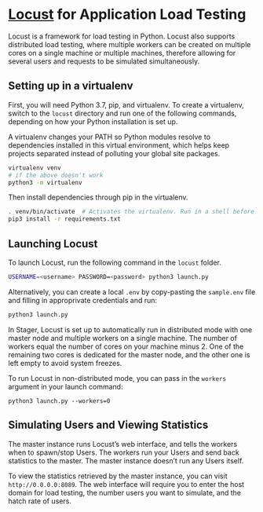 # [Locust](https://locust.io/) for Application Load Testing

Locust is a framework for load testing in Python. Locust also supports distributed load testing, where multiple workers can be created on multiple cores on a single machine or multiple machines, therefore allowing for several users and requests to be simulated simultaneously. 


## Setting up in a virtualenv

First, you will need Python 3.7, pip, and virtualenv. To create a virtualenv,
switch to the `locust` directory and run one of the following commands,
depending on how your Python installation is set up.

A virtualenv changes your PATH so Python modules resolve to dependencies
installed in this virtual environment, which helps keep projects separated
instead of polluting your global site packages.

```bash
virtualenv venv
# if the above doesn't work
python3 -m virtualenv
```

Then install dependencies through pip in the virtualenv.

```bash
. venv/bin/activate  # Activates the virtualenv. Run in a shell before dev work
pip3 install -r requirements.txt
```

## Launching Locust

To launch Locust, run the following command in the `locust` folder.
```bash
USERNAME=<username> PASSWORD=<password> python3 launch.py
```

Alternatively, you can create a local `.env` by copy-pasting the `sample.env` file and filling in approprivate credentials and run:
```bash
python3 launch.py
```

In Stager, Locust is set up to automatically run in distributed mode with one master node and multiple workers on a single machine. The number of workers equal the number of cores on your machine minus 2. One of the remaining two cores is dedicated for the master node, and the other one is left empty to avoid system freezes. 

To run Locust in non-distributed mode, you can pass in the `workers` argument in your launch command:
```
python3 launch.py --workers=0
```

## Simulating Users and Viewing Statistics
The master instance runs Locust’s web interface, and tells the workers when to spawn/stop Users. The workers run your Users and send back statistics to the master. The master instance doesn’t run any Users itself.

To view the statistics retrieved by the master instance, you can visit `http://0.0.0.0:8089`. The web interface will require you to enter the host domain for load testing, the number users you want to simulate, and the hatch rate of users. 
